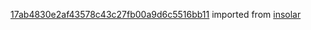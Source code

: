 [17ab4830e2af43578c43c27fb00a9d6c5516bb11](https://github.com/insolar/insolar/commit/17ab4830e2af43578c43c27fb00a9d6c5516bb11) imported from [insolar](https://github.com/insolar/insolar)
